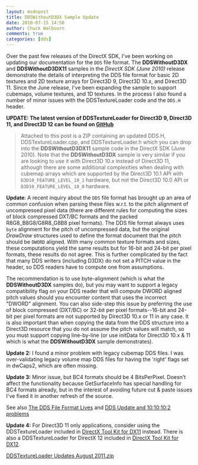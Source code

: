 ```yaml
---
layout: msdnpost
title: DDSWithoutD3DX Sample Update
date: 2010-07-15 14:50
author: Chuck Walbourn
comments: true
categories: [dds]
---
```

Over the past few releases of the DirectX SDK, I've been working on updating our documentation for the ``DDS`` file format. The <strong>DDSWithoutD3DX</strong> and <strong>DDSWithoutD3DX11</strong> samples in the <em>DirectX SDK (June 2010)</em> release demonstrate the details of interpreting the DDS file format for basic 2D textures and 2D texture arrays for Direct3D 9, Direct3D 10.x, and Direct3D 11. Since the June release, I've been expanding the sample to support cubemaps, volume textures, and 1D textures. In the process I also found a number of minor issues with the DDSTextureLoader code and the ``DDS.H`` header.
<!--more-->

**UPDATE: The latest version of DDSTextureLoader for Direct3D 9, Direct3D 11, and Direct3D 12 can be found on [GitHub](https://github.com/microsoft/DirectXTex/tree/master/DDSTextureLoader)**

> Attached to this post is a ZIP containing an updated DDS.H, DDSTextureLoader.cpp, and DDSTextureLoader.h which you can drop into the <strong>DDSWithoutD3DX11</strong> sample code in the DirectX SDK (June 2010). Note that the <strong>DDSWithoutD3DX</strong> sample is very similar if you are looking to use it with Direct3D 10.x instead of Direct3D 11, although there are some additional complexities when dealing with cubemap arrays which are supported by the Direct3D 10.1 API with ``D3D10_FEATURE_LEVEL_10_1`` hardware, but not the Direct3D 10.0 API or ``D3D10_FEATURE_LEVEL_10_0`` hardware.

<strong>Update</strong>: A recent inquiry about the ``DDS`` file format has brought up an area of common confusion when parsing these files w.r.t. to the pitch alignment of uncompressed pixel data (there are different rules for computing the sizes of block compressed DXT/BC formats and the packed R8G8_B8G8/G8R8_G8B8 pixel formats). The DDS file format always uses ``byte`` alignment for the pitch of uncompressed data, but the original <em>DrawDraw</em> structures used to define the format document that the pitch should be ``DWORD`` aligned. With many common texture formats and sizes, these computations yield the same results but for 16-bit and 24-bit per pixel formats, these results do not agree.  This is further complicated by the fact that many DDS writers (including D3DX) do not set a PITCH value in the header, so DDS readers have to compute one from assumptions.

The recommendation is to use byte-alignment (which is what the <strong>DDSWithoutD3DX</strong> samples do), but you may want to support a legacy compatibility flag on your DDS reader that will compute DWORD aligned pitch values should you encounter content that uses the incorrect "DWORD" alignment. You can also side-step this issue by preferring the use of block compressed (DXT/BC) or 32-bit per pixel formats--16-bit and 24-bit per pixel formats are not supported by Direct3D 10.x or 11 in any case. It is also important than when copying the data from the DDS structure into a Direct3D resource that you do not assume the pitch values will match, so you must support copying line-by-line (or use initData for Direct3D 10.x & 11 which is what the <strong>DDSWithoutD3DX</strong> sample demonstrates).

<strong>Update 2:</strong> I found a minor problem with legacy cubemap DDS files. I was over-validating legacy volume map DDS files for having the 'right' flags set in dwCaps2, which are often missing.

<strong>Update 3:</strong> Minor issue, but BC4 formats should be 4 BitsPerPixel. Doesn't affect the functionality because GetSurfaceInfo has special handling for BC4 formats already, but in the interest of avoiding future cut & paste issues I've fixed it in another refresh of the source.

See also <a href="https://walbourn.github.io/the-dds-file-format-lives/">The DDS File Format Lives</a> and <a href="https://walbourn.github.io/dds-update-and-10-10-10-2-problems/">DDS Update and 10:10:10:2 problems</a>

<strong>Update 4:</strong> For Direct3D 11 only applications, consider using the DDSTextureLoader included in <a href="http://go.microsoft.com/fwlink/?LinkId=248929">DirectX Tool Kit for DX11</a> instead. There is also a DDSTextureLoader for DirectX 12 included in <a href="http://go.microsoft.com/fwlink/?LinkID=615561">DirectX Tool Kit for DX12</a>.

<a href="https://walbourn.github.io/download/DDSTextureLoader-Updates-August-2011.zip">DDSTextureLoader Updates August 2011.zip</a>
